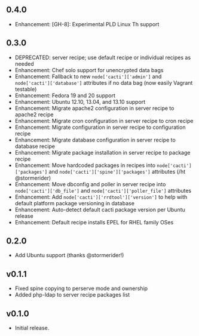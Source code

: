 ## 0.4.0

* Enhancement: [GH-8]: Experimental PLD Linux Th support

## 0.3.0

* DEPRECATED: server recipe; use default recipe or individual recipes as needed
* Enhancement: Chef solo support for unencrypted data bags
* Enhancement: Fallback to new `node['cacti']['admin']` and `node['cacti']['database']` attributes if no data bag (now easily Vagrant testable)
* Enhancement: Fedora 19 and 20 support
* Enhancement: Ubuntu 12.10, 13.04, and 13.10 support
* Enhancement: Migrate apache2 configuration in server recipe to apache2 recipe
* Enhancement: Migrate cron configuration in server recipe to cron recipe
* Enhancement: Migrate configuration in server recipe to configuration recipe
* Enhancement: Migrate database configuration in server recipe to database recipe
* Enhancement: Migrate package installation in server recipe to package recipe
* Enhancement: Move hardcoded packages in recipes into `node['cacti']['packages']` and `node['cacti']['spine']['packages']` attributes (/ht @stormerider)
* Enhancement: Move dbconfig and poller in server recipe into `node['cacti']['db_file']` and `node['cacti']['poller_file']` attributes
* Enhancement: Add `node['cacti']['rrdtool']['version']` to help with default platform package versioning in database
* Enhancement: Auto-detect default cacti package version per Ubuntu release
* Enhancement: Default recipe installs EPEL for RHEL family OSes

## 0.2.0

* Add Ubuntu support (thanks @stormerider!)

## v0.1.1

* Fixed spine copying to perserve mode and ownership
* Added php-ldap to server recipe packages list

## v0.1.0

* Initial release.
